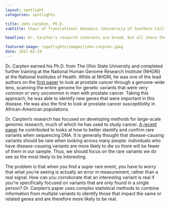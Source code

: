 ```yaml
---
layout: spotlight
categories: spotlights

title: John Carpten, Ph.D.
subtitle: Chair of Translational Genomics (University of Southern California)

headline: Dr. Carpten's research interests are broad, but all share the same theme of “translational medicine” — a term used to describe projects that combine basic science research with medical applications.

featured-image: /spotlights/images/john-carpten.jpeg
date: 2017-02-19
---
```


Dr. Carpten earned his Ph.D. from The Ohio State University and completed further training at the National Human Genome Research Institute (NHGRI) at the National Institutes of Health. While at NHGRI, he was one of the lead authors on the <a class="light-bg" href="https://doi.org/10.1126/science.274.5291.1371" target="_blank" rel="noopener noreferrer">first paper</a> to look at prostate cancer through a genome-wide lens, scanning the entire genome for genetic variants that were very common or very uncommon in men with prostate cancer. Taking this approach, he was able to identify new genes that were important in this disease. He was also the first to look at prostate cancer susceptibility in African-American populations.

Dr. Carpten’s research has focused on developing methods for large-scale genomic research, much of which he has used to study cancer. <a class="light-bg" href="https://doi.org/10.1002/gepi.21983" target="_blank" rel="noopener noreferrer">A recent paper</a> he contributed to looks at how to better identify and confirm rare variants when sequencing DNA. It is generally thought that disease-causing variants should be rare when looking across many people: individuals who have disease-causing variants are more likely to die so there will be fewer of them in our sample. Thus, we should focus on the rare variants we do see as the most likely to be interesting.

The problem is that when you find a super rare event, you have to worry that what you’re seeing is actually an error in measurement, rather than a real signal. How can you corroborate that an interesting variant is real if you're specifically focused on variants that are only found in a single person? Dr. Carpten’s paper uses complex statistical methods to combine information from multiple variants to identify those that impact the same or related genes and are therefore more likely to be real.